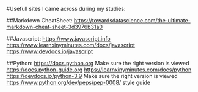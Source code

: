 #Usefull sites I came across during my studies:

##Markdown CheatSheet:
https://towardsdatascience.com/the-ultimate-markdown-cheat-sheet-3d3976b31a0

##Javascript:
https://www.javascript.info
https://www.learnxinyminutes.com/docs/javascript
https://www.devdocs.io/javascript

##Python:
https://docs.python.org Make sure the right version is viewed
https://docs.python-guide.org
https://learnxinyminutes.com/docs/python
https://devdocs.io/python-3.9 Make sure the right version is viewed
https://www.python.org/dev/peps/pep-0008/ style guide

